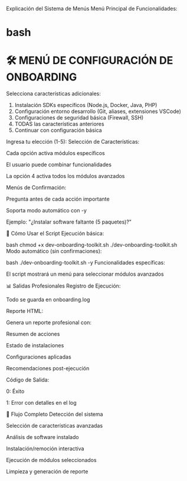  Explicación del Sistema de Menús
Menú Principal de Funcionalidades:

bash
========================================
  🛠️ MENÚ DE CONFIGURACIÓN DE ONBOARDING  
========================================

Selecciona características adicionales:

1) Instalación SDKs específicos (Node.js, Docker, Java, PHP)
2) Configuración entorno desarrollo (Git, aliases, extensiones VSCode)
3) Configuraciones de seguridad básica (Firewall, SSH)
4) TODAS las características anteriores
5) Continuar con configuración básica

Ingresa tu elección (1-5): 
Selección de Características:

Cada opción activa módulos específicos

El usuario puede combinar funcionalidades

La opción 4 activa todos los módulos avanzados

Menús de Confirmación:

Pregunta antes de cada acción importante

Soporta modo automático con -y

Ejemplo: "¿Instalar software faltante (5 paquetes)?"

🚦 Cómo Usar el Script
Ejecución básica:

bash
chmod +x dev-onboarding-toolkit.sh
./dev-onboarding-toolkit.sh
Modo automático (sin confirmaciones):

bash
./dev-onboarding-toolkit.sh -y
Funcionalidades específicas:

El script mostrará un menú para seleccionar módulos avanzados

📊 Salidas Profesionales
Registro de Ejecución:

Todo se guarda en onboarding.log

Reporte HTML:

Genera un reporte profesional con:

Resumen de acciones

Estado de instalaciones

Configuraciones aplicadas

Recomendaciones post-ejecución

Código de Salida:

0: Éxito

1: Error con detalles en el log

🔄 Flujo Completo
Detección del sistema

Selección de características avanzadas

Análisis de software instalado

Instalación/remoción interactiva

Ejecución de módulos seleccionados

Limpieza y generación de reporte
